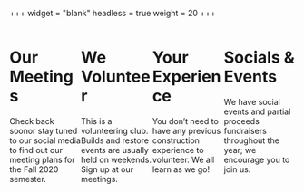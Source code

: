 +++
widget = "blank"
headless = true
weight = 20
+++
<html>
  <head>
    <style>
      /* Make four columns of equal size */
      .column {
        float: left;
        width: 25%;
        }
      .body {
      width: 100%;
      }
      /* Responsive layout - when the screen is less than 600px wide, make the two columns stack on top of each other instead of next to each other */
      @media screen and (max-width: 600px) {
      .column {
        width: 100%;
      }
  } 
    </style>
  </head>
	<body>
	 <div class="column">
   <h1>Our Meetings</h1>
   <p>Check back soonor stay tuned to our social media to find out our meeting plans for the Fall 2020 semester.</p>
   </div>
   <div class="column">
   <h1>We Volunteer</h1>
   <p>This is a volunteering club. Builds and restore events are usually held on weekends. Sign up at our meetings.</p>
   </div>
   <div class="column">
   <h1>Your Experience</h1>
   <p>You don’t need to have any previous construction experience to volunteer. We all learn as we go!</p>
   </div>
   <div class="column">
   <h1>Socials & Events</h1>
   <p>We have social events and partial proceeds fundraisers throughout the year; we encourage you to join us.</p>
   </div>
	</body>    
</html>
